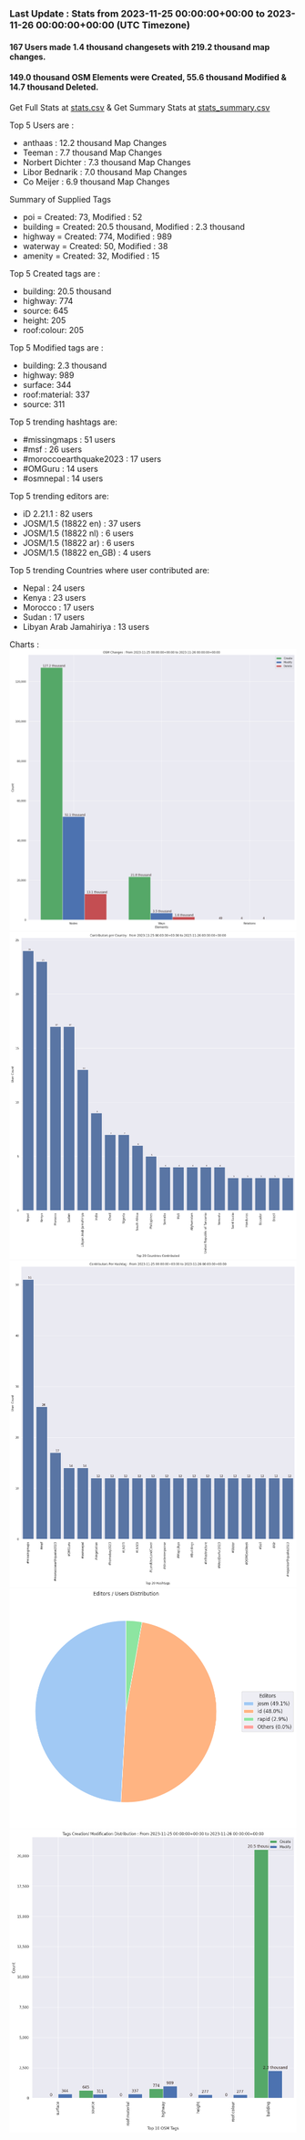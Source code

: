 ### Last Update : Stats from 2023-11-25 00:00:00+00:00 to 2023-11-26 00:00:00+00:00 (UTC Timezone)

#### 167 Users made 1.4 thousand changesets with 219.2 thousand map changes.
#### 149.0 thousand OSM Elements were Created, 55.6 thousand Modified & 14.7 thousand Deleted.
Get Full Stats at [stats.csv](/stats/hotosm/Daily/stats.csv)
 & Get Summary Stats at [stats_summary.csv](/stats/hotosm/Daily/stats_summary.csv)

Top 5 Users are : 
- anthaas : 12.2 thousand Map Changes
- Teeman : 7.7 thousand Map Changes
- Norbert Dichter : 7.3 thousand Map Changes
- Libor Bednarik : 7.0 thousand Map Changes
- Co Meijer : 6.9 thousand Map Changes

Summary of Supplied Tags
- poi = Created: 73, Modified : 52
- building = Created: 20.5 thousand, Modified : 2.3 thousand
- highway = Created: 774, Modified : 989
- waterway = Created: 50, Modified : 38
- amenity = Created: 32, Modified : 15


Top 5 Created tags are :
- building: 20.5 thousand
- highway: 774
- source: 645
- height: 205
- roof:colour: 205


Top 5 Modified tags are :
- building: 2.3 thousand
- highway: 989
- surface: 344
- roof:material: 337
- source: 311


Top 5 trending hashtags are:
- #missingmaps : 51 users
- #msf : 26 users
- #moroccoearthquake2023 : 17 users
- #OMGuru : 14 users
- #osmnepal : 14 users


Top 5 trending editors are:
- iD 2.21.1 : 82 users
- JOSM/1.5 (18822 en) : 37 users
- JOSM/1.5 (18822 nl) : 6 users
- JOSM/1.5 (18822 ar) : 6 users
- JOSM/1.5 (18822 en_GB) : 4 users


Top 5 trending Countries where user contributed are:
- Nepal : 24 users
- Kenya : 23 users
- Morocco : 17 users
- Sudan : 17 users
- Libyan Arab Jamahiriya : 13 users


 Charts : 
![Alt text](./stats_osm_changes.png) 
![Alt text](./stats_users_per_country.png) 
![Alt text](./stats_users_per_hashtag.png) 
![Alt text](./stats_editors_pie_chart.png) 
![Alt text](./stats_tags.png) 

